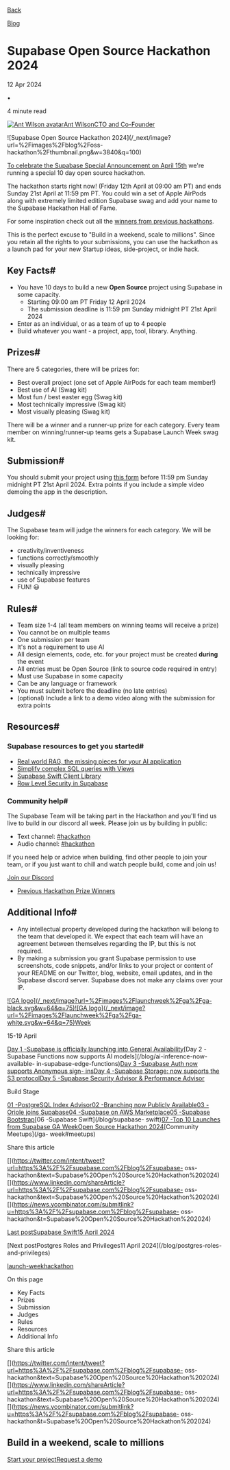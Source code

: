 [Back](/blog)

[Blog](/blog)

# Supabase Open Source Hackathon 2024

12 Apr 2024

•

4 minute read

[![Ant Wilson
avatar](/_next/image?url=https%3A%2F%2Fgithub.com%2Fawalias.png&w=96&q=75)Ant
WilsonCTO and Co-Founder](https://github.com/awalias)

![Supabase Open Source Hackathon
2024](/_next/image?url=%2Fimages%2Fblog%2Foss-
hackathon%2Fthumbnail.png&w=3840&q=100)

[To celebrate the Supabase Special Announcement on April
15th](https://supabase.com/special-announcement) we're running a special 10
day open source hackathon.

The hackathon starts right now! (Friday 12th April at 09:00 am PT) and ends
Sunday 21st April at 11:59 pm PT. You could win a set of Apple AirPods along
with extremely limited edition Supabase swag and add your name to the Supabase
Hackathon Hall of Fame.

For some inspiration check out all the [winners from previous
hackathons](https://supabase.com/blog/tags/hackathon).

This is the perfect excuse to "Build in a weekend, scale to millions". Since
you retain all the rights to your submissions, you can use the hackathon as a
launch pad for your new Startup ideas, side-project, or indie hack.

## Key Facts#

  * You have 10 days to build a new **Open Source** project using Supabase in some capacity.
    * Starting 09:00 am PT Friday 12 April 2024
    * The submission deadline is 11:59 pm Sunday midnight PT 21st April 2024
  * Enter as an individual, or as a team of up to 4 people
  * Build whatever you want - a project, app, tool, library. Anything.

## Prizes#

There are 5 categories, there will be prizes for:

  * Best overall project (one set of Apple AirPods for each team member!)
  * Best use of AI (Swag kit)
  * Most fun / best easter egg (Swag kit)
  * Most technically impressive (Swag kit)
  * Most visually pleasing (Swag kit)

There will be a winner and a runner-up prize for each category. Every team
member on winning/runner-up teams gets a Supabase Launch Week swag kit.

## Submission#

You should submit your project using [this
form](https://madewithsupabase.com/hackathons/open-source-2024) before 11:59
pm Sunday midnight PT 21st April 2024. Extra points if you include a simple
video demoing the app in the description.

## Judges#

The Supabase team will judge the winners for each category. We will be looking
for:

  * creativity/inventiveness
  * functions correctly/smoothly
  * visually pleasing
  * technically impressive
  * use of Supabase features
  * FUN! 😃

## Rules#

  * Team size 1-4 (all team members on winning teams will receive a prize)
  * You cannot be on multiple teams
  * One submission per team
  * It's not a requirement to use AI
  * All design elements, code, etc. for your project must be created **during** the event
  * All entries must be Open Source (link to source code required in entry)
  * Must use Supabase in some capacity
  * Can be any language or framework
  * You must submit before the deadline (no late entries)
  * (optional) Include a link to a demo video along with the submission for extra points

## Resources#

### Supabase resources to get you started#

  * [Real world RAG, the missing pieces for your AI application](https://www.youtube.com/watch?v=ibzlEQmgPPY)
  * [Simplify complex SQL queries with Views](https://www.youtube.com/watch?v=IOYFS-2lFjU&t)
  * [Supabase Swift Client Library](https://supabase.com/docs/reference/swift/introduction)
  * [Row Level Security in Supabase](https://supabase.com/docs/guides/database/postgres/row-level-security)

### Community help#

The Supabase Team will be taking part in the Hackathon and you'll find us live
to build in our discord all week. Please join us by building in public:

  * Text channel: [#hackathon](https://discord.gg/UYyweApy)
  * Audio channel: [#hackathon](https://discord.gg/Vj3mTPwH)

If you need help or advice when building, find other people to join your team,
or if you just want to chill and watch people build, come and join us!

[Join our Discord](https://discord.supabase.com/)

  * [Previous Hackathon Prize Winners](https://supabase.com/blog/tags/hackathon)

## Additional Info#

  * Any intellectual property developed during the hackathon will belong to the team that developed it. We expect that each team will have an agreement between themselves regarding the IP, but this is not required.
  * By making a submission you grant Supabase permission to use screenshots, code snippets, and/or links to your project or content of your README on our Twitter, blog, website, email updates, and in the Supabase discord server. Supabase does not make any claims over your IP.

[![GA logo](/_next/image?url=%2Fimages%2Flaunchweek%2Fga%2Fga-
black.svg&w=64&q=75)![GA
logo](/_next/image?url=%2Fimages%2Flaunchweek%2Fga%2Fga-
white.svg&w=64&q=75)Week](/ga-week)

15-19 April

[Day 1 -Supabase is officially launching into General Availability](/ga)[Day 2
-Supabase Functions now supports AI models](/blog/ai-inference-now-available-
in-supabase-edge-functions)[Day 3 -Supabase Auth now supports Anonymous sign-
ins](/blog/anonymous-sign-ins)[Day 4 -Supabase Storage: now supports the S3
protocol](/blog/s3-compatible-storage)[Day 5 -Supabase Security Advisor &
Performance Advisor](/blog/security-performance-advisor)

Build Stage

[01 -PostgreSQL Index Advisor](https://github.com/supabase/index_advisor)[02
-Branching now Publicly Available](/blog/branching-publicly-available)[03
-Oriole joins Supabase](/blog/supabase-acquires-oriole)[04 -Supabase on AWS
Marketplace](/blog/supabase-aws-marketplace)[05 -Supabase
Bootstrap](/blog/supabase-bootstrap)[06 -Supabase Swift](/blog/supabase-
swift)[07 -Top 10 Launches from Supabase GA Week](/blog/ga-week-summary)[Open
Source Hackathon 2024](/blog/supabase-oss-hackathon)[Community Meetups](/ga-
week#meetups)

Share this article

[](https://twitter.com/intent/tweet?url=https%3A%2F%2Fsupabase.com%2Fblog%2Fsupabase-
oss-
hackathon&text=Supabase%20Open%20Source%20Hackathon%202024)[](https://www.linkedin.com/shareArticle?url=https%3A%2F%2Fsupabase.com%2Fblog%2Fsupabase-
oss-
hackathon&text=Supabase%20Open%20Source%20Hackathon%202024)[](https://news.ycombinator.com/submitlink?u=https%3A%2F%2Fsupabase.com%2Fblog%2Fsupabase-
oss-hackathon&t=Supabase%20Open%20Source%20Hackathon%202024)

[Last postSupabase Swift15 April 2024](/blog/supabase-swift)

[Next postPostgres Roles and Privileges11 April 2024](/blog/postgres-roles-
and-privileges)

[launch-week](/blog/tags/launch-week)[hackathon](/blog/tags/hackathon)

On this page

  * Key Facts
  * Prizes
  * Submission
  * Judges
  * Rules
  * Resources
  * Additional Info

Share this article

[](https://twitter.com/intent/tweet?url=https%3A%2F%2Fsupabase.com%2Fblog%2Fsupabase-
oss-
hackathon&text=Supabase%20Open%20Source%20Hackathon%202024)[](https://www.linkedin.com/shareArticle?url=https%3A%2F%2Fsupabase.com%2Fblog%2Fsupabase-
oss-
hackathon&text=Supabase%20Open%20Source%20Hackathon%202024)[](https://news.ycombinator.com/submitlink?u=https%3A%2F%2Fsupabase.com%2Fblog%2Fsupabase-
oss-hackathon&t=Supabase%20Open%20Source%20Hackathon%202024)

## Build in a weekend, scale to millions

[Start your project](https://supabase.com/dashboard)[Request a
demo](/contact/sales)

